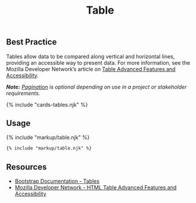 ﻿---
title: Table
summary: Tables allow users to compare and review large amounts of data.
tags: components
layout: guide
eleventyNavigation:
  key: Table
  parent: Components
  order: 290
  excerpt: Tables allow users to compare and review large amounts of data.
  img: /img/illustrations/illus-table.svg
---

## Best Practice

Tables allow data to be compared along vertical and horizontal lines, providing an accessible way to present data. For more information, see the Mozilla Developer Network’s article on <a href="https://developer.mozilla.org/en-US/docs/Learn/HTML/Tables/Advanced" target="_blank">Table Advanced Features and Accessibility</a>.

_**Note:** [Pagination](/components/pagination) is optional depending on use in a project or stakeholder requirements._

{% include "cards-tables.njk" %}

## Usage

{% include "markup/table.njk" %}

``` html
{% include "markup/table.njk" %}
```

## Resources
* <a href="https://getbootstrap.com/docs/4.5/content/tables/" target="_blank">Bootstrap Documentation - Tables</a>
* <a href="https://developer.mozilla.org/en-US/docs/Learn/HTML/Tables/Advanced" target="_blank">Mozilla Developer Network - HTML Table Advanced Features and Accessibility</a>
